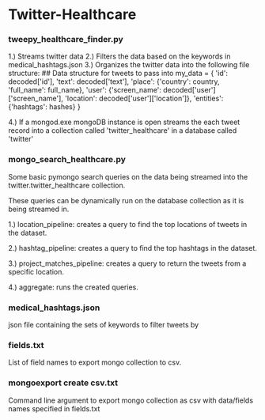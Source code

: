 Twitter-Healthcare
==================

### tweepy_healthcare_finder.py 

1.) Streams twitter data 
2.) Filters the data based on the keywords in medical_hashtags.json
3.) Organizes the twitter data into the following file structure:
        ## Data structure for tweets to pass into
        my_data = {
            'id': decoded['id'],
            'text': decoded['text'],
            'place': {'country': country,
                      'full_name': full_name},
            'user': {'screen_name': decoded['user']['screen_name'],
                     'location': decoded['user']['location']},
            'entities': {'hashtags': hashes}
        }
        
4.) If a mongod.exe mongoDB instance is open
    streams the each tweet record into a collection called 'twitter_healthcare' in a database called 'twitter' 

### mongo_search_healthcare.py

Some basic pymongo search queries on the data being streamed into the twitter.twitter_healthcare collection.

These queries can be dynamically run on the database collection as it is being streamed in.

1.) location_pipeline: creates a query to find the top locations of tweets in the dataset.

2.) hashtag_pipeline: creates a query to find the top hashtags in the dataset.

3.) project_matches_pipeline: creates a query to return the tweets from a specific location.

4.) aggregate: runs the created queries.

### medical_hashtags.json

json file containing the sets of keywords to filter tweets by

### fields.txt

List of field names to export mongo collection to csv.

### mongoexport create csv.txt

Command line argument to export mongo collection as csv with data/fields names specified in fields.txt
